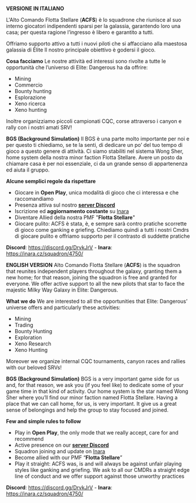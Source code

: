 **VERSIONE IN ITALIANO**

L'Alto Comando Flotta Stellare (**ACFS**) è lo squadrone che riunisce al suo interno giocatori indipendenti sparsi per la galassia, garantendo loro una casa; per questa ragione l’ingresso è libero e garantito a tutti.

Offriamo supporto attivo a tutti i nuovi piloti che si affacciano alla maestosa galassia di Élite
Il nostro principale obiettivo è godersi il gioco.

**Cosa facciamo**
Le nostre attività ed interessi sono rivolte a tutte le opportunità che l’universo di Elite: Dangerous ha da offrire:

- Mining
- Commercio
- Bounty hunting
- Esplorazione
- Xeno ricerca
- Xeno hunting

Inoltre organizziamo piccoli campionati CQC, corse attraverso i canyon e rally con i nostri amati SRV!

**BGS (Background Simulation)**
Il BGS è una parte molto importante per noi e per questo ti chiediamo, se te la senti, di dedicare un po’ del tuo tempo di gioco a questo genere di attività.
Ci siamo stabiliti nel sistema Wong Sher, home system della nostra minor faction Flotta Stellare.
Avere un posto da chiamare casa è per noi essenziale, ci da un grande senso di appartenenza ed aiuta il gruppo.

**Alcune semplici regole da rispettare**

- Giocare in **Open Play**, unica modalità di gioco che ci interessa e che raccomandiamo
- Presenza attiva sul nostro [**server Discord**](https://discord.gg/DrvkJrV)
- Iscrizione ed __aggiornamento costante__ su [Inara](https://inara.cz/squadron/4750)
- Diventare Allied della nostra PMF "**Flotta Stellare**"
- Giocare pulito: ACFS è stata, è, e sempre sarà contro pratiche scorrette di gioco come ganking e griefing. Chiediamo quindi a tutti i nostri Cmdrs di giocare pulito e offriamo supporto per il contrasto di suddette pratiche

**Discord**: https://discord.gg/DrvkJrV - **Inara**: https://inara.cz/squadron/4750/

**ENGLISH VERSION**
Alto Comando Flotta Stellare (**ACFS**) is the squadron that reunites independent players throughout the galaxy, granting them a new home; for that reason, joining the squadron is free and granted for everyone.
We offer active support to all the new pilots that star to face the majestic Milky Way Galaxy in Elite: Dangerous.

**What we do**
We are interested to all the opportunities that Elite: Dangerous’ universe offers and particularly these activities:

- Mining
- Trading
- Bounty Hunting
- Exploration
- Xeno Research
- Xeno Hunting

Moreover we organize internal CQC tournaments, canyon races and rallies with our beloved SRVs!

**BGS (Background Simulation)**
BGS is a very important game side for us and, for that reason, we ask you (if you feel like) to dedicate some of your game time in that kind of activity.
Our home system is the star named Wong Sher where you’ll find our minor faction named Flotta Stellare.
Having a place that we can call home, for us, is very important. It give us a great sense of belongings and help the group to stay focused and joined.

**Few and simple rules to follow**

- Play in **Open Play**, the only mode that we really accept, care for and recommend
- Active presence on our [**server Discord**](https://discord.gg/DrvkJrV)
- Squadron joining and update on [Inara](https://inara.cz/squadron/4750)
- Become allied with our PMF “**Flotta Stellare**”
- Play it straight: ACFS was, is and will always be against unfair playing styles like ganking and griefing. We ask to all our CMDRs a straight edge line of conduct and we offer support against those unworthy practices

**Discord**: https://discord.gg/DrvkJrV - **Inara**: https://inara.cz/squadron/4750/
